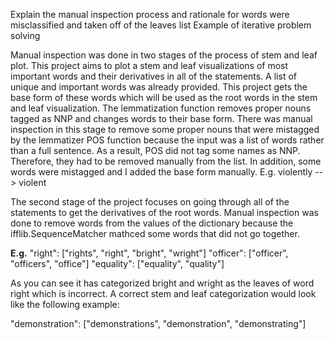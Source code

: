  Explain the manual inspection process and rationale for words were misclassified and taken off of the leaves list
 Example of iterative problem solving
 
 Manual inspection was done in two stages of the process of stem and leaf plot.
 This project aims to plot a stem and leaf visualizations of most important words and their derivatives in all of the statements.
 A list of unique and important words was already provided. This project gets the base form of these words which will be used as the root words in the stem and leaf visualization. The lemmatization function removes proper nouns tagged as NNP and changes words to their base form. There was manual inspection in this stage to remove some proper nouns that were mistagged by the lemmatizer POS function because the input was a list of words rather than a full sentence. As a result, POS did not tag some names as NNP. Therefore, they had to be removed manually from the list. In addition, some words were mistagged and I added the base form manually.
 E.g. violently --> violent
 
The second stage of the project focuses on going through all of the statements to get the derivatives of the root words. Manual inspection was done to remove words from the values of the dictionary because the ifflib.SequenceMatcher mathced some words that did not go together.

**E.g.**
 "right": ["rights", "right", "bright", "wright"]
 "officer": ["officer", "officers", "office"]
 "equality": ["equality", "quality"]
 
 As you can see it has categorized bright and wright as the leaves of word right which is incorrect. A correct stem and leaf categorization would look like the following example:
 
 "demonstration": ["demonstrations", "demonstration", "demonstrating"]
 